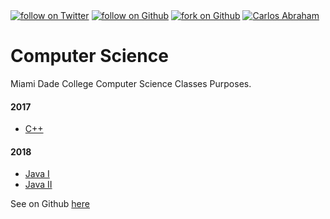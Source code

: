 
  <a href="https://twitter.com/intent/follow?screen_name=19cah">
        <img src="https://img.shields.io/twitter/follow/19cah.svg?style=social"
            alt="follow on Twitter"></a>
<a href="https://github.com/19cah">
        <img src="https://img.shields.io/github/followers/19cah.svg?style=social&label=Follow"
            alt="follow on Github"></a>
  <a href="https://github.com/19cah/mdc/fork">
        <img src="https://img.shields.io/github/forks/19cah/mdc.svg?style=social&label=Fork"
            alt="fork on Github"></a>
  <a href="https://github.com/19cah">
        <!-- Use git.io/19cah-bandge-->
        <img src="https://19cah.com/badge.svg"
             alt="Carlos Abraham"></a>

# Computer Science
Miami  Dade College Computer Science Classes Purposes.

#### 2017

- [C++](cpp)

#### 2018

- [Java I](java)
- [Java II](java-2)


See on Github [here](/19cah/mdc)
<!--vs ->

